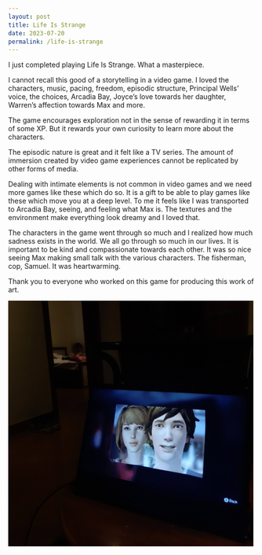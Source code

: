 ```yaml
---
layout: post
title: Life Is Strange
date: 2023-07-20
permalink: /life-is-strange
---
```


I just completed playing Life Is Strange. What a masterpiece.

I cannot recall this good of a storytelling in a video game. I loved the characters, music, pacing, freedom, episodic structure, Principal Wells’ voice, the choices, Arcadia Bay, Joyce’s love towards her daughter, Warren’s affection towards Max and more.

The game encourages exploration not in the sense of rewarding it in terms of some XP. But it rewards your own curiosity to learn more about the characters.

The episodic nature is great and it felt like a TV series. The amount of immersion created by video game experiences cannot be replicated by other forms of media.

Dealing with intimate elements is not common in video games and we need more games like these which do so.
It is a gift to be able to play games like these which move you at a deep level. To me it feels like I was transported to Arcadia Bay, seeing, and feeling what Max is. The textures and the environment make everything look dreamy and I loved that.

The characters in the game went through so much and I realized how much sadness exists in the world. We all go through so much in our lives. It is important to be kind and compassionate towards each other.
It was so nice seeing Max making small talk with the various characters. The fisherman, cop, Samuel. It was heartwarming.

Thank you to everyone who worked on this game for producing this work of art.

<img src='../assets/life-is-strange/life-is-strange.jpg' height='500px' width='500px'>
